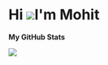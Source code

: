 Hi ![](https://user-images.githubusercontent.com/18350557/176309783-0785949b-9127-417c-8b55-ab5a4333674e.gif)I'm Mohit
=============================================================================================================================

<b>My GitHub Stats</b>

<a href="http://www.github.com/mohit-githuber/"><img src="https://github-readme-streak-stats.herokuapp.com/?user=mohit-githuber/&stroke=14b8a6&background=1c1917&ring=ef4444&fire=ef4444&currStreakNum=14b8a6&currStreakLabel=ef4444&sideNums=14b8a6&sideLabels=14b8a6&dates=14b8a6&hide_border=true" /></a>
